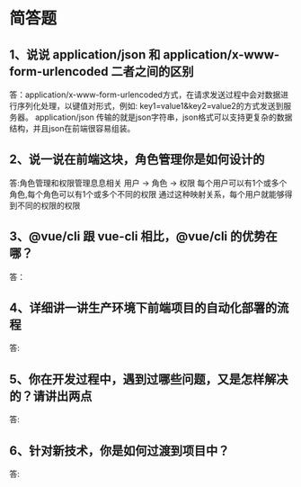 # 简答题

## 1、说说 application/json 和 application/x-www-form-urlencoded 二者之间的区别

答：application/x-www-form-urlencoded方式，在请求发送过程中会对数据进行序列化处理，以键值对形式，例如:
key1=value1&key2=value2的方式发送到服务器。
application/json 传输的就是json字符串，json格式可以支持更复杂的数据结构，并且json在前端很容易组装。


## 2、说一说在前端这块，角色管理你是如何设计的

答:角色管理和权限管理息息相关 用户 -> 角色 -> 权限 每个用户可以有1个或多个角色,每个角色可以有1个或多个不同的权限 通过这种映射关系，每个用户就能够得到不同的权限的权限

## 3、@vue/cli 跟 vue-cli 相比，@vue/cli 的优势在哪？

答：

## 4、详细讲一讲生产环境下前端项目的自动化部署的流程

答:

## 5、你在开发过程中，遇到过哪些问题，又是怎样解决的？请讲出两点

答:

## 6、针对新技术，你是如何过渡到项目中？

答: